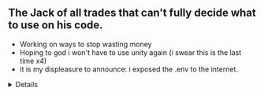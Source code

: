 ## The Jack of all trades that can't fully decide what to use on his code.

- Working on ways to stop wasting money
- Hoping to god i won't have to use unity again (i swear this is the last time x4)
- it is my displeasure to announce: i exposed the .env to the internet.


<details>
  <div align="center">
    
  ![](https://github-readme-stats.vercel.app/api?username=eze-echu&theme=tokyonight&hide_border=false&include_all_commits=true&count_private=false)
    <br/>
    
  ![](https://github-readme-streak-stats.herokuapp.com/?user=eze-echu&theme=tokyonight&hide_border=false)
    <br/>
    
  ![](https://github-readme-stats.vercel.app/api/top-langs/?username=eze-echu&theme=tokyonight&hide_border=false&include_all_commits=true&count_private=false&layout=compact) <br/>
    
  ![](https://github-readme-activity-graph.vercel.app/graph?username=eze-echu&theme=tokyo-night) <br/>

  ![LeetCode Stats](https://leetcode.card.workers.dev/ezequielo?theme=auto&font=baloo&extension=null)
    </div>
</details>

<!--
**eze-echu/eze-echu** is a ✨ _special_ ✨ repository because its `README.md` (this file) appears on your GitHub profile.

Here are some ideas to get you started:

- 🔭 I’m currently working on ...
- 🌱 I’m currently learning ...
- 👯 I’m looking to collaborate on ...
- 🤔 I’m looking for help with ...
- 💬 Ask me about ...
- 📫 How to reach me: ...
- 😄 Pronouns: ...
- ⚡ Fun fact: ...
-->
